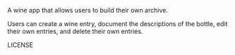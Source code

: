 A wine app that allows users to build their own archive.

Users can create a wine entry, document the descriptions of the bottle, edit their own entries, and delete their own entries.


LICENSE


